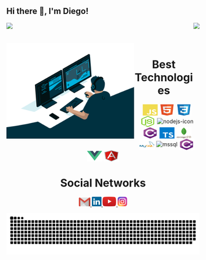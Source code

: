 ## Hi there 👋, I'm Diego!
<div>
  <img  height="170em" src="https://github-readme-stats.vercel.app/api?username=DiegoDeLaFlor&show_icons=true&theme=great-gatsby&include_all_commits=true&count_private=true"/>
  <img align="right" height="170em" src="https://github-readme-stats.vercel.app/api/top-langs/?username=DiegoDeLaFlor&layout=compact&langs_count=16&theme=great-gatsby"/>
</div>
<br>

<div  align="center"> 
  <div style="display: inline_block"><br>
    <img align="left" height="250" alt="coding-time" src="code.gif">
    <h1 align="center">Best Technologies</h1>
    <img align="center" height="30" width="40" alt="js-icon"  src="https://raw.githubusercontent.com/devicons/devicon/master/icons/javascript/javascript-plain.svg">
    <img align="center" height="30" width="40" alt="html-icon" src="https://raw.githubusercontent.com/devicons/devicon/master/icons/html5/html5-original.svg">
    <img align="center" height="30" width="40" alt="css-icon" src="https://raw.githubusercontent.com/devicons/devicon/master/icons/css3/css3-original.svg">
    <img align="center" height="30" width="40" alt="nodejs-icon" src="https://raw.githubusercontent.com/devicons/devicon/master/icons/nodejs/nodejs-original.svg">
    <img align="center" height="30" width="40" alt="nodejs-icon" src="https://raw.githubusercontent.com/jmnote/z-icons/master/svg/cpp.svg">
    <img align="center" height="30" width="40" alt="csharp" src="https://raw.githubusercontent.com/devicons/devicon/master/icons/csharp/csharp-original.svg">
    <img align="center" height="30" width="40" alt="typescript" src="https://raw.githubusercontent.com/devicons/devicon/master/icons/typescript/typescript-original.svg">
    <img align="center" height="30" width="40" alt="mongodb" src="https://raw.githubusercontent.com/devicons/devicon/master/icons/mongodb/mongodb-original-wordmark.svg">
    <img align="center" height="30" width="40" alt="mysql" src="https://raw.githubusercontent.com/devicons/devicon/master/icons/mysql/mysql-original-wordmark.svg">
    <img align="center" height="30" width="40" alt="mssql" src="https://www.svgrepo.com/show/303229/microsoft-sql-server-logo.svg"/>
    <img align="center" height="30" width="40" alt="csharp" src="https://raw.githubusercontent.com/devicons/devicon/master/icons/csharp/csharp-original.svg">
    <img align="center" height="30" width="40" alt="vuejs" src="https://raw.githubusercontent.com/devicons/devicon/master/icons/vuejs/vuejs-original.svg">
    <img align="center" height="30" width="40" alt="angularjs" src="https://raw.githubusercontent.com/devicons/devicon/master/icons/angularjs/angularjs-original.svg">
   </div>
    
  <h1 align="center">Social Networks</h1>
    <a href = "email: diegoalonso139@gmail.com">
      <img width="30" src="gmail.svg">
    </a>
    <a href = "https://www.linkedin.com/in/diego-de-la-flor-02048a237/">
      <img width="25" src="linkedin.svg">
    </a>
    <a href = "https://www.youtube.com/@diegodelaflor2926">
      <img width="35" src="youtube.svg">
    </a>
    <a href = "https://www.instagram.com/diego_alonso20025/">
      <img width="25" src="instagram.png">
    </a>
</div>
  
![Snake animation](https://github.com/DiegoDeLaFlor/DiegoDeLaFlor/blob/output/github-contribution-grid-snake.svg)
